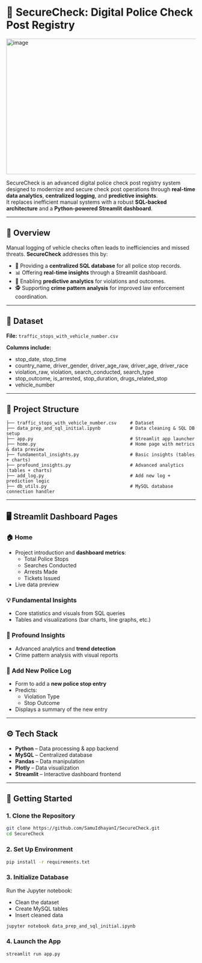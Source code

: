 # 🚨 SecureCheck: Digital Police Check Post Registry  

<img width="540" height="360" alt="image" src="https://github.com/user-attachments/assets/508b384a-3b33-405e-962d-a9bf61580dd9" />

SecureCheck is an advanced digital police check post registry system designed to modernize and secure check post operations through **real-time data analytics**, **centralized logging**, and **predictive insights**.  
It replaces inefficient manual systems with a robust **SQL-backed architecture** and a **Python-powered Streamlit dashboard**.  

---

## 📌 Overview  
Manual logging of vehicle checks often leads to inefficiencies and missed threats. **SecureCheck** addresses this by:  
- 📂 Providing a **centralized SQL database** for all police stop records.  
- 📊 Offering **real-time insights** through a Streamlit dashboard.  
- 🤖 Enabling **predictive analytics** for violations and outcomes.  
- 🕵️ Supporting **crime pattern analysis** for improved law enforcement coordination.  

---

## 🧾 Dataset  
**File:** `traffic_stops_with_vehicle_number.csv`  

**Columns include:**  
- stop_date, stop_time  
- country_name, driver_gender, driver_age_raw, driver_age, driver_race  
- violation_raw, violation, search_conducted, search_type  
- stop_outcome, is_arrested, stop_duration, drugs_related_stop  
- vehicle_number  

---

## 📁 Project Structure  

```
├── traffic_stops_with_vehicle_number.csv     # Dataset  
├── data_prep_and_sql_initial.ipynb           # Data cleaning & SQL DB setup  
├── app.py                                    # Streamlit app launcher  
├── home.py                                   # Home page with metrics & data preview  
├── fundamental_insights.py                   # Basic insights (tables + charts)  
├── profound_insights.py                      # Advanced analytics (tables + charts)  
├── add_log.py                                # Add new log + prediction logic  
├── db_utils.py                               # MySQL database connection handler  
```

---

## 🖥️ Streamlit Dashboard Pages  

### 🏠 Home  
- Project introduction and **dashboard metrics**:  
  - Total Police Stops  
  - Searches Conducted  
  - Arrests Made  
  - Tickets Issued  
- Live data preview  

### 💡 Fundamental Insights  
- Core statistics and visuals from SQL queries  
- Tables and visualizations (bar charts, line graphs, etc.)  

### 🧠 Profound Insights  
- Advanced analytics and **trend detection**  
- Crime pattern analysis with visual reports  

### 📝 Add New Police Log  
- Form to add a **new police stop entry**  
- Predicts:  
  - Violation Type  
  - Stop Outcome  
- Displays a summary of the new entry  

---

## ⚙️ Tech Stack  
- **Python** – Data processing & app backend  
- **MySQL** – Centralized database  
- **Pandas** – Data manipulation  
- **Plotly** – Data visualization  
- **Streamlit** – Interactive dashboard frontend  

---

## 🚀 Getting Started  

### 1. Clone the Repository  
```bash
git clone https://github.com/SamuIdhayanI/SecureCheck.git
cd SecureCheck
```

### 2. Set Up Environment  
```bash
pip install -r requirements.txt
```

### 3. Initialize Database  
Run the Jupyter notebook:  
- Clean the dataset  
- Create MySQL tables  
- Insert cleaned data  

```bash
jupyter notebook data_prep_and_sql_initial.ipynb
```

### 4. Launch the App  
```bash
streamlit run app.py
```
 

